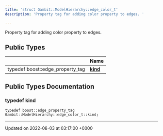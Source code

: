 ```yaml
---
title: 'struct Gambit::ModelHierarchy::edge_color_t'
description: 'Property tag for adding color property to edges. '

---
```









Property tag for adding color property to edges. 

## Public Types

|                | Name           |
| -------------- | -------------- |
| typedef boost::edge_property_tag | **[kind](/documentation/code/colliderbit_development/classes/structgambit_1_1modelhierarchy_1_1edge__color__t/#typedef-kind)**  |

## Public Types Documentation

### typedef kind

```
typedef boost::edge_property_tag Gambit::ModelHierarchy::edge_color_t::kind;
```


-------------------------------

Updated on 2022-08-03 at 03:17:00 +0000